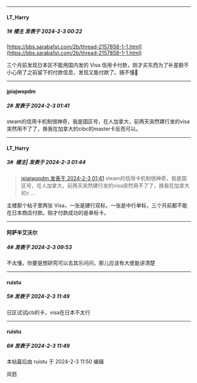 
*****

####  LT_Harry  
##### 1#       楼主       发表于 2024-2-3 00:22

[https://bbs.saraba1st.com/2b/thread-2157858-1-1.html](https://bbs.saraba1st.com/2b/thread-2157858-1-1.html)

三个月前发现日本区不能用国内发的 Visa 信用卡付款，刚才买东西为了补差额不小心用了之前留下的付款信息，发现又能付款了。搞不懂🤣

*****

####  jpiajwopdm  
##### 2#       发表于 2024-2-3 01:41

steam的信用卡机制很神奇，我是国区号，在人加拿大，前两天突然建行发的visa突然用不了了，换我在加拿大的cibc的master卡反而可以。

*****

####  LT_Harry  
##### 3#         楼主| 发表于 2024-2-3 01:44

<blockquote><a href="httphttps://bbs.saraba1st.com/2b/forum.php?mod=redirect&amp;goto=findpost&amp;pid=63867666&amp;ptid=2170662" target="_blank">jpiajwopdm 发表于 2024-2-3 01:41</a>
steam的信用卡机制很神奇，我是国区号，在人加拿大，前两天突然建行发的visa突然用不了了，换我在加拿大的c ...</blockquote>
主楼那个帖子里两张 Visa，一张是建行双标，一张是中行单标，三个月前都不能在日本商店付款。刚才付款成功的是单标卡。

*****

####  阿萨辛艾沃尔  
##### 4#       发表于 2024-2-3 09:53

不太懂，你要是想研究可以去其乐问问，那儿应该有大佬能讲清楚

*****

####  ruistu  
##### 5#       发表于 2024-2-3 11:49

日区试试jcb的卡，visa在日本不太行

*****

####  ruistu  
##### 6#       发表于 2024-2-3 11:49

 本帖最后由 ruistu 于 2024-2-3 11:50 编辑 

风怒

